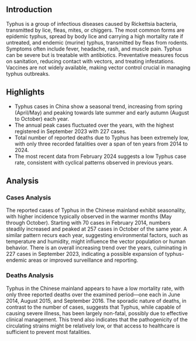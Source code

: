 ## Introduction

Typhus is a group of infectious diseases caused by Rickettsia bacteria, transmitted by lice, fleas, mites, or chiggers. The most common forms are epidemic typhus, spread by body lice and carrying a high mortality rate if untreated, and endemic (murine) typhus, transmitted by fleas from rodents. Symptoms often include fever, headache, rash, and muscle pain. Typhus can be severe but is treatable with antibiotics. Preventative measures focus on sanitation, reducing contact with vectors, and treating infestations. Vaccines are not widely available, making vector control crucial in managing typhus outbreaks.

## Highlights

- Typhus cases in China show a seasonal trend, increasing from spring (April/May) and peaking towards late summer and early autumn (August to October) each year. <br/>
- The annual peak cases fluctuated over the years, with the highest registered in September 2023 with 227 cases. <br/>
- Total number of reported deaths due to Typhus has been extremely low, with only three recorded fatalities over a span of ten years from 2014 to 2024. <br/>
- The most recent data from February 2024 suggests a low Typhus case rate, consistent with cyclical patterns observed in previous years.

## Analysis

### Cases Analysis
The reported cases of Typhus in the Chinese mainland exhibit seasonality, with higher incidence typically observed in the warmer months (May through October). Starting with 70 cases in February 2014, numbers steadily increased and peaked at 257 cases in October of the same year. A similar pattern recurs each year, suggesting environmental factors, such as temperature and humidity, might influence the vector population or human behavior. There is an overall increasing trend over the years, culminating in 227 cases in September 2023, indicating a possible expansion of typhus-endemic areas or improved surveillance and reporting.

### Deaths Analysis
Typhus in the Chinese mainland appears to have a low mortality rate, with only three reported deaths over the examined period—one each in June 2014, August 2015, and September 2016. The sporadic nature of deaths, in contrast to the number of cases, suggests that Typhus, while capable of causing severe illness, has been largely non-fatal, possibly due to effective clinical management. This trend also indicates that the pathogenicity of the circulating strains might be relatively low, or that access to healthcare is sufficient to prevent most fatalities.

